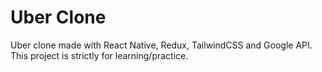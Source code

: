 # Uber Clone

Uber clone made with React Native, Redux, TailwindCSS and Google API.
This project is strictly for learning/practice.
